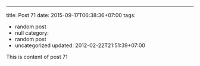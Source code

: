 ---
title: Post 71
date: 2015-09-17T06:38:36+07:00
tags:
  - random post
  - null
category:
  - random post
  - uncategorized
updated: 2012-02-22T21:51:39+07:00

This is content of post 71